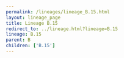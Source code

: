 ```yaml
---
permalink: /lineages/lineage_B.15.html
layout: lineage_page
title: Lineage B.15
redirect_to: ../lineage.html?lineage=B.15
lineage: B.15
parent: B
children: ['B.15']
---
```

